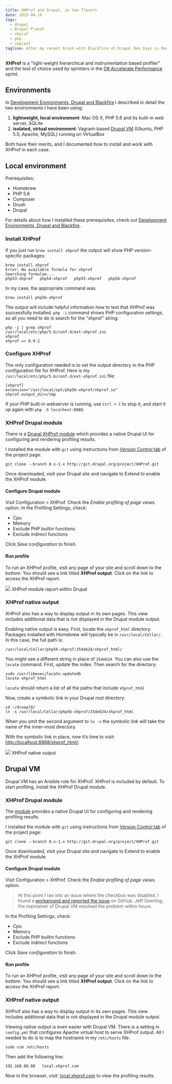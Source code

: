 ```yaml
---
title: XHProf and Drupal, in two flavors
date: 2015-04-16
tags:
  - drupal
  - Drupal Planet
  - xhprof
  - php
  - vagrant
tagline: After my recent brush with Blackfire at Drupal Dev Days in Montpelliér, I decided to also give another PHP profiling tool a try.
---
```


**XHProf** is a "light-weight hierarchical and instrumentation based profiler" and the tool of choice used by sprinters in the [D8 Accelerate Performance](https://groups.drupal.org/node/464283) sprint.

## Environments

In [Development Environments, Drupal and Blackfire](/writes/development-environments-drupal-and-blackfire/) I described in detail the two environments I have been using:

1. **lightweight, local environment**: Mac OS X, PHP 5.6 and its built-in web server, SQLite
2. **isolated, virtual environment**: Vagrant-based [Drupal VM](http://drupalvm.com) (Ubuntu, PHP 5.5, Apache, MySQL) running on VirtualBox

Both have their merits, and I documented how to install and work with XHProf in each case.

## Local environment

Prerequisites:

* Homebrew
* PHP 5.6
* Composer
* Drush
* Drupal

For details about how I installed these prerequisites, check out [Development Environments, Drupal and Blackfire](/writes/development-environments-drupal-and-blackfire/#local-environment).


### Install XHProf

If you just run `brew install xhprof` the output will show PHP version-specific packages:

~~~
brew install xhprof
Error: No available formula for xhprof
Searching formulae...
php53-xhprof   php54-xhprof   php55-xhprof   php56-xhprof
~~~

In my case, the appropriate command was:

~~~
brew install php56-xhprof
~~~

The output will include helpful information how to test that XHProf was successfully installed. `php -i` command shows PHP configuration settings, so all you need to do is search for the "xhprof" string:

~~~
php -i | grep xhprof
/usr/local/etc/php/5.6/conf.d/ext-xhprof.ini
xhprof
xhprof => 0.9.2
~~~

### Configure XHProf

The only configuration needed is to set the output directory in the PHP configuration file for XHProf. Here is my `/usr/local/etc/php/5.6/conf.d/ext-xhprof.ini` file:

~~~
[xhprof]
extension="/usr/local/opt/php56-xhprof/xhprof.so"
xhprof.output_dir=/tmp
~~~

If your PHP built-in webserver is running, use `Ctrl + C` to stop it, and start it up again with `php -S localhost:8888`.

### XHProf Drupal module

There is a [Drupal XHProf module](https://www.drupal.org/project/xhprof) which provides a native Drupal UI for configuring and rendering profiling results.

I installed the module with `git` using instructions from [Version Control tab](https://www.drupal.org/project/xhprof/git-instructions) of the project page:

~~~
git clone --branch 8.x-1.x http://git.drupal.org/project/XHProf.git
~~~

Once downloaded, visit your Drupal site and navigate to Extend to enable the XHProf module.

#### Configure Drupal module

Visit Configuration > XHProf. Check the *Enable profiling of page views.* option. In the Profiling Settings, check:

* Cpu
* Memory
* Exclude PHP builtin functions
* Exclude indirect functions

Click *Save configuration* to finish.

#### Run profile

To run an XHProf profile, visit any page of your site and scroll down to the bottom. You should see a link titled **XHProf output**. Click on the link to access the XHProf report.

<img class="img-responsive" src="/images/2015-04-16-xhprof-and-drupal-in-two-flavors/xhprof-module-report.png">
<span class="caption text-muted">
XHProf module report within Drupal
</span>

### XHProf native output

XHProf also has a way to display output in its own pages. This view includes additional data that is not displayed in the Drupal module output.

Enabling native output is easy. First, locate the `xhprof_html` directory. Packages installed with Homebrew will typically be in `/usr/local/Cellar/`. In this case, the full path is:

~~~
/usr/local/Cellar/php56-xhprof/254eb24/xhprof_html/
~~~

You might see a different string in place of `254eb24`. You can also use the `locate` command. First, update the index. Then search for the directory:

~~~
sudo /usr/libexec/locate.updatedb
locate xhprof_html
~~~

`locate` should return a list of all the paths that include `xhprof_html`

Now, create a symbolic link in your Drupal root directory:

~~~
cd ~/druapl8/
ln -s /usr/local/Cellar/php56-xhprof/254eb24/xhprof_html
~~~

When you omit the second argument to `ln -s` the symbolic link will take the name of the inner-most directory.

With the symbolic link in place, now it’s time to visit: [http://localhost:8888/xhprof_html/]():

<img class="img-responsive" src="/images/2015-04-16-xhprof-and-drupal-in-two-flavors/xhprof-native-output.png">
<span class="caption text-muted">
XHProf native output
</span>

## Drupal VM

Drupal VM has an Ansible role for XHProf. XHProf is included by default. To start profiling, install the XHProf Drupal module.

### XHProf Drupal module

The [module](https://www.drupal.org/project/xhprof) provides a native Drupal UI for configuring and rendering profiling results.

I installed the module with `git` using instructions from [Version Control tab](https://www.drupal.org/project/xhprof/git-instructions) of the project page:

~~~
git clone --branch 8.x-1.x http://git.drupal.org/project/XHProf.git
~~~

Once downloaded, visit your Drupal site and navigate to Extend to enable the XHProf module.

#### Configure Drupal module

Visit Configuration > XHProf. Check the *Enable profiling of page views.* option.

> At this point I ran into an issue where the checkbox was disabled. I found a [workaround and reported the issue](https://github.com/geerlingguy/drupal-vm/issues/73) on GitHub. Jeff Geerling, the maintainer of Drupal VM resolved the problem within hours.

In the Profiling Settings, check:

* Cpu
* Memory
* Exclude PHP builtin functions
* Exclude indirect functions

Click *Save configuration* to finish.

#### Run profile

To run an XHProf profile, visit any page of your site and scroll down to the bottom. You should see a link titled **XHProf output**. Click on the link to access the XHProf report.

### XHProf native output

XHProf also has a way to display output in its own pages. This view includes additional data that is not displayed in the Drupal module output.

Viewing native output is even easier with Drupal VM. There is a setting in `config.yml` that configures Apache virtual host to serve XHProf output. All I needed to do is to map the hostname in my `/etc/hosts` file:

~~~
sudo vim /etc/hosts
~~~

Then add the following line:

~~~
192.168.88.88   local.xhprof.com
~~~

Now in the browser, visit: [local.xhprof.com](http://local.xhprof.com) to view the profiling results.
